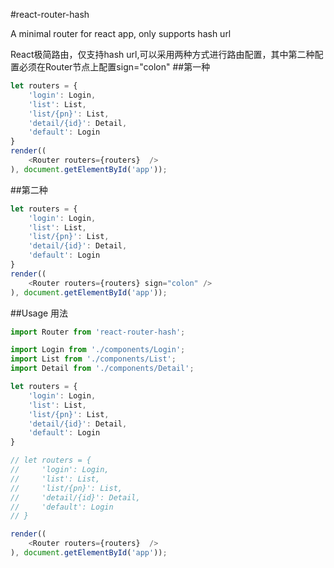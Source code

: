 
#react-router-hash

A minimal router for react app, only supports hash url

React极简路由，仅支持hash url,可以采用两种方式进行路由配置，其中第二种配置必须在Router节点上配置sign="colon"
##第一种
```javascript
let routers = {
    'login': Login,
    'list': List,
    'list/{pn}': List,
    'detail/{id}': Detail,
    'default': Login
}
render((
    <Router routers={routers}  />
), document.getElementById('app'));
```

##第二种
```javascript
let routers = {
    'login': Login,
    'list': List,
    'list/{pn}': List,
    'detail/{id}': Detail,
    'default': Login
}
render((
    <Router routers={routers} sign="colon" />
), document.getElementById('app'));
```

##Usage 用法

```javascript
import Router from 'react-router-hash';

import Login from './components/Login';
import List from './components/List';
import Detail from './components/Detail';

let routers = {
    'login': Login,
    'list': List,
    'list/{pn}': List,
    'detail/{id}': Detail,
    'default': Login
}

// let routers = {
//     'login': Login,
//     'list': List,
//     'list/{pn}': List,
//     'detail/{id}': Detail,
//     'default': Login
// }

render((
    <Router routers={routers}  />
), document.getElementById('app'));
```

